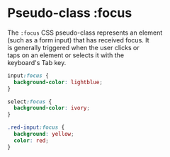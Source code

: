 # Pseudo-class :focus

The `:focus` CSS pseudo-class represents an element  
(such as a form input) that has received focus. It  
is generally triggered when the user clicks or  
taps on an element or selects it with the  
keyboard's Tab key.  

```css
input:focus {
  background-color: lightblue;
}

select:focus {
  background-color: ivory;
}

.red-input:focus {
  background: yellow;
  color: red;
}
```
